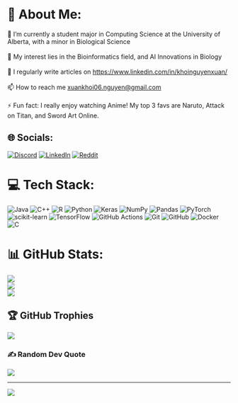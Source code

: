# 💫 About Me:
🌱 I’m currently a student major in Computing Science at the University of Alberta, with a minor in Biological Science<br><br>🔭 My interest lies in the Bioinformatics field, and AI Innovations in Biology<br><br>📝 I regularly write articles on https://www.linkedin.com/in/khoinguyenxuan/<br><br>📫 How to reach me xuankhoi06.nguyen@gmail.com<br><br>⚡ Fun fact: I really enjoy watching Anime! My top 3 favs are Naruto, Attack on Titan, and Sword Art Online.


## 🌐 Socials:
[![Discord](https://img.shields.io/badge/Discord-%237289DA.svg?logo=discord&logoColor=white)](https://discord.gg/Khoinguyen#7681) [![LinkedIn](https://img.shields.io/badge/LinkedIn-%230077B5.svg?logo=linkedin&logoColor=white)](https://linkedin.com/in/khoinguyenxuan) [![Reddit](https://img.shields.io/badge/Reddit-%23FF4500.svg?logo=Reddit&logoColor=white)](https://reddit.com/user/Glad_Western344) 

# 💻 Tech Stack:
![Java](https://img.shields.io/badge/java-%23ED8B00.svg?style=plastic&logo=openjdk&logoColor=white) ![C++](https://img.shields.io/badge/c++-%2300599C.svg?style=plastic&logo=c%2B%2B&logoColor=white) ![R](https://img.shields.io/badge/r-%23276DC3.svg?style=plastic&logo=r&logoColor=white) ![Python](https://img.shields.io/badge/python-3670A0?style=plastic&logo=python&logoColor=ffdd54) ![Keras](https://img.shields.io/badge/Keras-%23D00000.svg?style=plastic&logo=Keras&logoColor=white) ![NumPy](https://img.shields.io/badge/numpy-%23013243.svg?style=plastic&logo=numpy&logoColor=white) ![Pandas](https://img.shields.io/badge/pandas-%23150458.svg?style=plastic&logo=pandas&logoColor=white) ![PyTorch](https://img.shields.io/badge/PyTorch-%23EE4C2C.svg?style=plastic&logo=PyTorch&logoColor=white) ![scikit-learn](https://img.shields.io/badge/scikit--learn-%23F7931E.svg?style=plastic&logo=scikit-learn&logoColor=white) ![TensorFlow](https://img.shields.io/badge/TensorFlow-%23FF6F00.svg?style=plastic&logo=TensorFlow&logoColor=white) ![GitHub Actions](https://img.shields.io/badge/github%20actions-%232671E5.svg?style=plastic&logo=githubactions&logoColor=white) ![Git](https://img.shields.io/badge/git-%23F05033.svg?style=plastic&logo=git&logoColor=white) ![GitHub](https://img.shields.io/badge/github-%23121011.svg?style=plastic&logo=github&logoColor=white) ![Docker](https://img.shields.io/badge/docker-%230db7ed.svg?style=plastic&logo=docker&logoColor=white) ![C](https://img.shields.io/badge/c-%2300599C.svg?style=plastic&logo=c&logoColor=white)
# 📊 GitHub Stats:
![](https://github-readme-stats.vercel.app/api?username=khoi-nguyen-xuan&show_icons=true&theme=dark)<br/>
![](https://github-readme-streak-stats.herokuapp.com/?user=Khoi-Nguyen-Xuan&theme=dark&hide_border=false)<br/>
![](https://github-readme-stats.vercel.app/api/top-langs/?username=Khoi-Nguyen-Xuan&theme=dark&hide_border=false&include_all_commits=true&count_private=false&layout=compact)

## 🏆 GitHub Trophies
![](https://github-profile-trophy.vercel.app/?username=Khoi-Nguyen-Xuan&theme=dracula&no-frame=false&no-bg=true&margin-w=4)

### ✍️ Random Dev Quote
![](https://quotes-github-readme.vercel.app/api?type=horizontal&theme=merko)

---
[![](https://visitcount.itsvg.in/api?id=Khoi-Nguyen-Xuan&icon=6&color=4)](https://visitcount.itsvg.in)

<!-- Proudly created with GPRM ( https://gprm.itsvg.in ) -->
